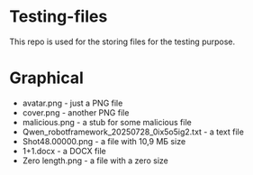 # Testing-files
This repo is used for the storing files for the testing purpose.

# Graphical
- avatar.png - just a PNG file
- cover.png - another PNG file
- malicious.png - a stub for some malicious file
- Qwen_robotframework_20250728_0ix5o5ig2.txt - a text file
- Shot48.00000.png - a file with 10,9 МБ size
- 1+1.docx - a DOCX file
- Zero length.png - a file with a zero size
